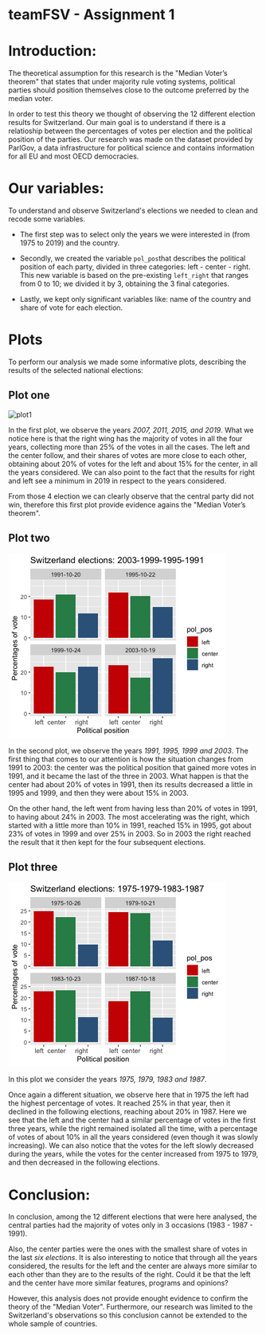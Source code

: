 # teamFSV - Assignment 1 

# Introduction: 
The theoretical assumption for this research is the "Median Voter’s theorem" that states that under majority rule voting systems, political parties should position themselves close to
the outcome preferred by the median voter.

In order to test this theory we thought of observing the 12 different election results for Switzerland. Our main goal is to understand if there is a relatioship between the percentages of votes per election and the political position of the parties. Our research was made on the dataset provided by ParlGov, a data infrastructure for political science and contains information for all EU and most OECD democracies. 

# Our variables:
To understand and observe Switzerland's elections we needed to clean and recode some variables. 

- The first step was to select only the years we were interested in (from 1975 to 2019) and the country. 

- Secondly, we created the variable `pol_pos`that describes the political position of each party, divided in three categories: left - center - right. This new variable is based on the pre-existing `left_right` that ranges from 0 to 10; we divided it by 3, obtaining the 3 final categories. 

- Lastly, we kept only significant variables like: name of the country and share of vote for each election. 

# Plots

To perform our analysis we made some informative plots, describing the results of the selected national elections: 


## Plot one

![plot1](https://github.com/DataAccess2020/teamFSV/blob/master/plot/plot1.png)

In the first plot, we observe the years *2007, 2011, 2015, and 2019*.
What we notice here is that the right wing has the majority of votes in all the four years, collecting more than 25% of the votes in all the cases. The left and the center follow, and their shares of votes are more close to each other, obtaining about 20% of votes for the left and about 15% for the center, in all the years considered. We can also point to the fact that the results for right and left see a minimum in 2019 in respect to the years considered. 

From those 4 election we can clearly observe that the central party did not win, therefore this first plot provide evidence agains the "Median Voter’s theorem".

## Plot two 

![plot2](/plot/plot2.png)

In the second plot, we observe the years *1991, 1995, 1999 and 2003*. 
The first thing that comes to our attention is how the situation changes from 1991 to 2003: the center was the political position that gained more votes in 1991, and it became the last of the three in 2003. What happen is that the center had about 20% of votes in 1991, then its results decreased a little in 1995 and 1999, and then they were about 15% in 2003. 

On the other hand, the left went from having less than 20% of votes in 1991, to having about 24% in 2003. The most accelerating was the right, which started with a little more than 10% in 1991, reached 15% in 1995, got about 23% of votes in 1999 and over 25% in 2003. So in 2003 the right reached the result that it then kept for the four subsequent elections. 

## Plot three 


![plot3](/plot/plot3.png)


In this plot we consider the years *1975, 1979, 1983 and 1987*. 


Once again a different situation, we observe here that in 1975 the left had the highest percentage of votes. It reached 25% in that year, then it declined in the following elections, reaching about 20% in 1987. Here we see that the left and the center had a similar percentage of votes in the first three years, while the right remained isolated all the time, with a percentage of votes of about 10% in all the years considered (even though it was slowly increasing). We can also notice that the votes for the left slowly decreased during the years, while the votes for the center increased from 1975 to 1979, and then decreased in the following elections. 

# Conclusion:

In conclusion, among the 12 different elections that were here analysed, the central parties had the majority of votes only in 3 occasions (1983 - 1987 - 1991). 

Also, the center parties were the ones with the smallest share of votes in the last *six elections*. It is also interesting to notice that through all the years considered, the results for the left and the center are always more similar to each other than they are to the results of the right. Could it be that the left and the center have more similar features, programs and opinions? 

However, this analysis does not provide enought evidence to confirm the theory of the "Median Voter". 
Furthermore, our research was limited to the Switzerland's observations so this conclusion cannot be extended to the whole sample of countries. 


